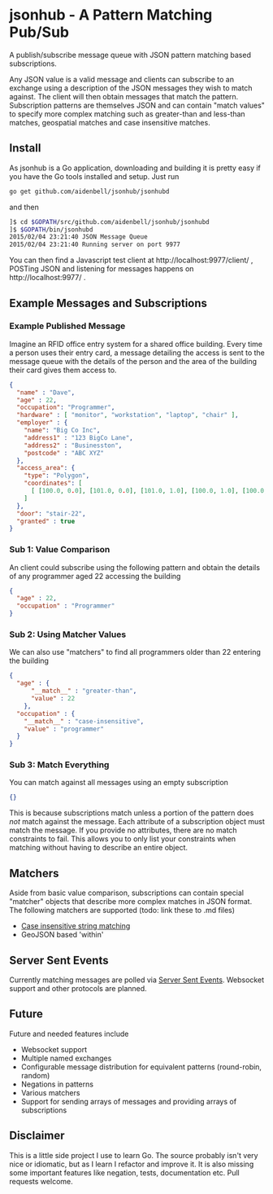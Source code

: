 # jsonhub - A Pattern Matching Pub/Sub
A publish/subscribe message queue with JSON pattern matching based subscriptions.

Any JSON value is a valid message and clients can subscribe to an exchange using a description of the JSON messages they wish to match against. The client will then obtain messages that match the pattern. Subscription patterns are themselves JSON and can contain "match values" to specify more complex matching such as greater-than and less-than matches, geospatial matches and case insensitive matches.

## Install
As jsonhub is a Go application, downloading and building it is pretty easy if you have the Go tools installed and setup. Just run

```sh
go get github.com/aidenbell/jsonhub/jsonhubd
```

and then

```sh
]$ cd $GOPATH/src/github.com/aidenbell/jsonhub/jsonhubd
]$ $GOPATH/bin/jsonhubd
2015/02/04 23:21:40 JSON Message Queue
2015/02/04 23:21:40 Running server on port 9977
```
You can then find a Javascript test client at http://localhost:9977/client/ , POSTing JSON and listening for messages happens on http://localhost:9977/ .

## Example Messages and Subscriptions

### Example Published Message
Imagine an RFID office entry system for a shared office building. Every time a person uses their entry card, a message detailing the access is sent to the message queue with the details of the person and the area of the building their card gives them access to.
```json
{
  "name" : "Dave",
  "age" : 22,
  "occupation": "Programmer",
  "hardware" : [ "monitor", "workstation", "laptop", "chair" ],
  "employer" : {
    "name": "Big Co Inc",
    "address1" : "123 BigCo Lane",
    "address2" : "Businesston",
    "postcode" : "ABC XYZ"
  },
  "access_area": {
    "type": "Polygon",
    "coordinates": [
      [ [100.0, 0.0], [101.0, 0.0], [101.0, 1.0], [100.0, 1.0], [100.0, 0.0] ]
    ]
  },
  "door": "stair-22",
  "granted" : true
}
```

### Sub 1: Value Comparison
An client could subscribe using the following pattern and obtain the details of any programmer aged 22
accessing the building
```json
{
  "age" : 22,
  "occupation" : "Programmer"
}
```

### Sub 2: Using Matcher Values
We can also use "matchers" to find all programmers older than 22 entering the building
```json
{
  "age" : {
      "__match__" : "greater-than",
      "value" : 22
    },
  "occupation" : {
    "__match__" : "case-insensitive",
    "value" : "programmer"
  }
}
```

### Sub 3: Match Everything
You can match against all messages using an empty subscription
```json
{}
```
This is because subscriptions match unless a portion of the pattern does *not*
match against the message. Each attribute of a subscription object must match the message. If you provide no attributes, there are no match constraints to fail. This allows you to only list your constraints when matching without having to describe an entire object.

## Matchers
Aside from basic value comparison, subscriptions can contain special "matcher" objects that describe more complex matches in JSON format. The following matchers are supported (todo: link these to .md files)

  * [Case insensitive string matching](https://github.com/aidenbell/jsonhub/blob/master/match_modules/ext_ci_match/README.md)
  * GeoJSON based 'within'

## Server Sent Events
Currently matching messages are polled via [Server Sent Events](http://dev.w3.org/html5/eventsource/). Websocket support and other protocols are planned.

## Future
Future and needed features include

  * Websocket support
  * Multiple named exchanges
  * Configurable message distribution for equivalent patterns (round-robin, random)
  * Negations in patterns
  * Various matchers
  * Support for sending arrays of messages and providing arrays of subscriptions


## Disclaimer
This is a little side project I use to learn Go. The source probably isn't very nice or idiomatic, but as I learn I refactor and improve it. It is also missing some important features like negation, tests, documentation etc. Pull requests welcome.
